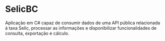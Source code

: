 # SelicBC
Aplicação em C# capaz de consumir dados de uma API pública relacionada à taxa Selic, processar as informações e disponibilizar funcionalidades de consulta, exportação e cálculo.
